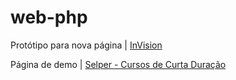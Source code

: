 # web-php
Protótipo para nova página | [InVision](https://invis.io/M9FQ7VRVJY4)

Página de demo | [Selper - Cursos de Curta Duração ](https://faahbih.github.io/web-php/)
